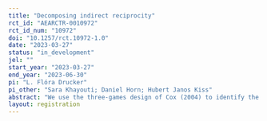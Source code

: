 ```yaml
---
title: "Decomposing indirect reciprocity"
rct_id: "AEARCTR-0010972"
rct_id_num: "10972"
doi: "10.1257/rct.10972-1.0"
date: "2023-03-27"
status: "in_development"
jel: ""
start_year: "2023-03-27"
end_year: "2023-06-30"
pi: "L. Flóra Drucker"
pi_other: "Sara Khayouti; Daniel Horn; Hubert Janos Kiss"
abstract: "We use the three-games design of Cox (2004) to identify the mechanisms behind first- and second-mover behavior in indirect reciprocity. We first look at upstream reciprocity, where Player X helps Player Y, and therefore Player Y helps Player Z. We aim to disentangle pure other-regarding preferences from strategic considerations in Player X's behavior, and other-regarding preferences from wanting to reciprocate a kind action in Player Y's behavior. "
layout: registration
---
```


